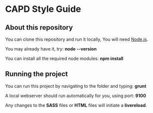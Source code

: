 CAPD Style Guide
================

About this repository
---------------------

You can clone this repository and run it locally,
You will need [Node.js](http://nodejs.org/).

You may already have it, try:
**node --version**

You can install all the required node modules:
**npm install**

Running the project
---------------

You can run this project by navigating to the folder and typing: 
**grunt**

A local webserver should run automatically for you, using port: 
**9100**

Any changes to the **SASS** files or **HTML** files will initiate a **livereload**.
